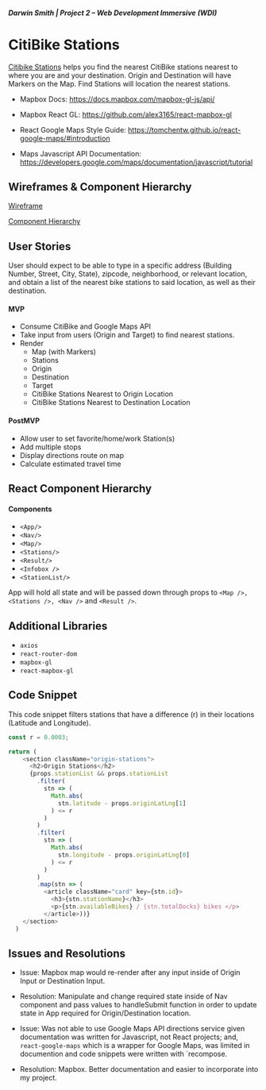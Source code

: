 
##### Darwin Smith | Project 2 – Web Development Immersive (WDI)

 **CitiBike Stations**
=========================


[Citibike Stations](https://citibike-react.netlify.com/) helps you find the nearest CitiBike stations nearest to where you are and your destination. Origin and Destination will have Markers on the Map. Find Stations will location the nearest stations.

- Mapbox Docs: https://docs.mapbox.com/mapbox-gl-js/api/

- Mapbox React GL: https://github.com/alex3165/react-mapbox-gl

- React Google Maps Style Guide: https://tomchentw.github.io/react-google-maps/#introduction

- Maps Javascript API Documentation: https://developers.google.com/maps/documentation/javascript/tutorial

## Wireframes & Component Hierarchy

[Wireframe](https://github.com/darwin911/citiBike-React/blob/master/src/assets/images/citibike-wireframe.jpg)

[Component Hierarchy](https://github.com/darwin911/citiBike-React/blob/master/src/assets/images/citibike-component-hierarchy.jpg)

## User Stories

User should expect to be able to type in a specific address (Building Number, Street, City, State), zipcode, neighborhood, or relevant location, and obtain a list of the nearest bike stations to said location, as well as their destination.

#### MVP
- Consume CitiBike and Google Maps API
- Take input from users (Origin and Target) to find nearest stations.
- Render
  * Map (with Markers)
  * Stations
  * Origin
  * Destination
  * Target
  * CitiBike Stations Nearest to Origin Location
  * CitiBike Stations Nearest to Destination Location

#### PostMVP

- Allow user to set favorite/home/work Station(s) 
- Add multiple stops
- Display directions route on map
- Calculate estimated travel time

## React Component Hierarchy

#### Components
 - `<App/>`
 - `<Nav/>`
 - `<Map/>`
 - `<Stations/>`
 - `<Result/>`
 - `<Infobox />`
 - `<StationList/>`

App will hold all state and will be passed down through props to `<Map />, <Stations />, <Nav />` and `<Result />`.

## Additional Libraries

- `axios`
- `react-router-dom`
- `mapbox-gl`
- `react-mapbox-gl`

## Code Snippet

This code snippet filters stations that have a difference (r) in their locations (Latitude and Longitude).

```javascript
const r = 0.0003;

return (
    <section className="origin-stations">
      <h2>Origin Stations</h2>
      {props.stationList && props.stationList
        .filter(
          stn => (
            Math.abs(
              stn.latitude - props.originLatLng[1]
            ) <= r
          )
        )
        .filter(
          stn => (
            Math.abs(
              stn.longitude - props.originLatLng[0]
            ) <= r
          )
        )
        .map(stn => (
          <article className="card" key={stn.id}>
            <h3>{stn.stationName}</h3>
            <p>{stn.availableBikes} / {stn.totalDocks} bikes </p>
          </article>))}
    </section>
  )
```

## Issues and Resolutions

* Issue: Mapbox map would re-render after any input inside of Origin Input or Destination Input. 

- Resolution: Manipulate and change required state inside of Nav component and pass values to handleSubmit function in order to update state in App required for Origin/Destination location. 

- Issue: Was not able to use Google Maps API directions service given documentation was written for Javascript, not React projects; and, `react-google-maps` which is a wrapper for Google Maps, was limited in documention and code snippets were written with `recompose.

- Resolution: Mapbox. Better documentation and easier to incorporate into my project.